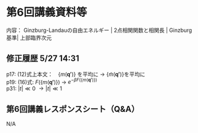 #  第6回講義資料等
内容： Ginzburg-Landauの自由エネルギー | 2点相関関数と相関長 | Ginzburg基準| 上部臨界次元

## 修正履歴 5/27 14:31
p17: (12)式上本文：　$\{m(\mathbf{q'})\}$ を平均に ->  $\{\tilde{m}(\mathbf{q'})\}$を平均に <br>
p19: (16)式: $F(\{m(\mathbf{q'})\})$ -> $e^{-\beta F(\{m(\mathbf{q'}) \})}$ <br>
p31: $|t| \ll 0$ $\to |t| \ll 1$ <br>





## 第6回講義レスポンスシート（Q&A）
N/A
